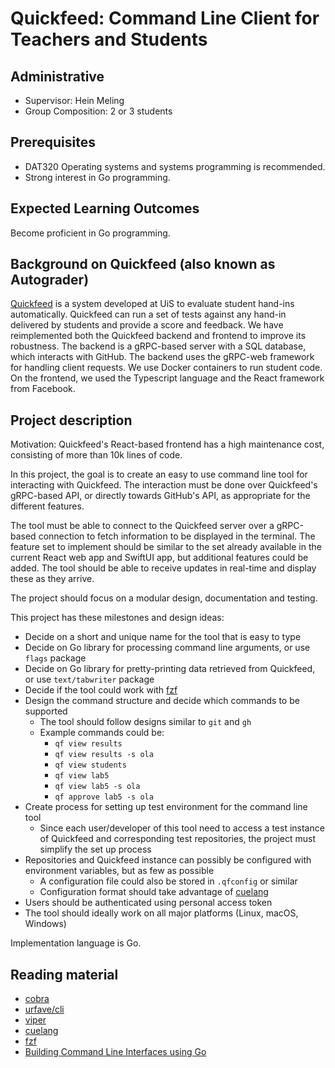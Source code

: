 # Quickfeed: Command Line Client for Teachers and Students

## Administrative

- Supervisor: Hein Meling
- Group Composition: 2 or 3 students

## Prerequisites

- DAT320 Operating systems and systems programming is recommended.
- Strong interest in Go programming.

## Expected Learning Outcomes

Become proficient in Go programming.

## Background on Quickfeed (also known as Autograder)

[Quickfeed][1] is a system developed at UiS to evaluate student hand-ins automatically.
Quickfeed can run a set of tests against any hand-in delivered by students and provide a score and feedback.
We have reimplemented both the Quickfeed backend and frontend to improve its robustness.
The backend is a gRPC-based server with a SQL database, which interacts with GitHub.
The backend uses the gRPC-web framework for handling client requests.
We use Docker containers to run student code.
On the frontend, we used the Typescript language and the React framework from Facebook.

## Project description

Motivation: Quickfeed's React-based frontend has a high maintenance cost, consisting of more than 10k lines of code.

In this project, the goal is to create an easy to use command line tool for interacting with Quickfeed.
The interaction must be done over Quickfeed's gRPC-based API, or directly towards GitHub's API, as appropriate for the different features.

The tool must be able to connect to the Quickfeed server over a gRPC-based connection to fetch information to be displayed in the terminal.
The feature set to implement should be similar to the set already available in the current React web app and SwiftUI app, but additional features could be added.
The tool should be able to receive updates in real-time and display these as they arrive.

The project should focus on a modular design, documentation and testing.

This project has these milestones and design ideas:

- Decide on a short and unique name for the tool that is easy to type
- Decide on Go library for processing command line arguments, or use `flags` package
- Decide on Go library for pretty-printing data retrieved from Quickfeed, or use `text/tabwriter` package
- Decide if the tool could work with [fzf][2]
- Design the command structure and decide which commands to be supported
  - The tool should follow designs similar to `git` and `gh`
  - Example commands could be:
    - `qf view results`
    - `qf view results -s ola`
    - `qf view students`
    - `qf view lab5`
    - `qf view lab5 -s ola`
    - `qf approve lab5 -s ola`
- Create process for setting up test environment for the command line tool
  - Since each user/developer of this tool need to access a test instance of Quickfeed and corresponding test repositories, the project must simplify the set up process
- Repositories and Quickfeed instance can possibly be configured with environment variables, but as few as possible
  - A configuration file could also be stored in `.qfconfig` or similar
  - Configuration format should take advantage of [cuelang][4]
- Users should be authenticated using personal access token
- The tool should ideally work on all major platforms (Linux, macOS, Windows)

Implementation language is Go.

## Reading material

- [cobra](https://github.com/spf13/cobra)
- [urfave/cli](https://github.com/urfave/cli)
- [viper](https://github.com/spf13/viper)
- [cuelang][4]
- [fzf][2]
- [Building Command Line Interfaces using Go][3]

[1]: https://github.com/autograde/quickfeed
[2]: https://github.com/junegunn/fzf
[3]: https://medium.com/swlh/building-command-line-interfaces-using-go-ce6a75d60bf5
[4]: https://cuelang.org
